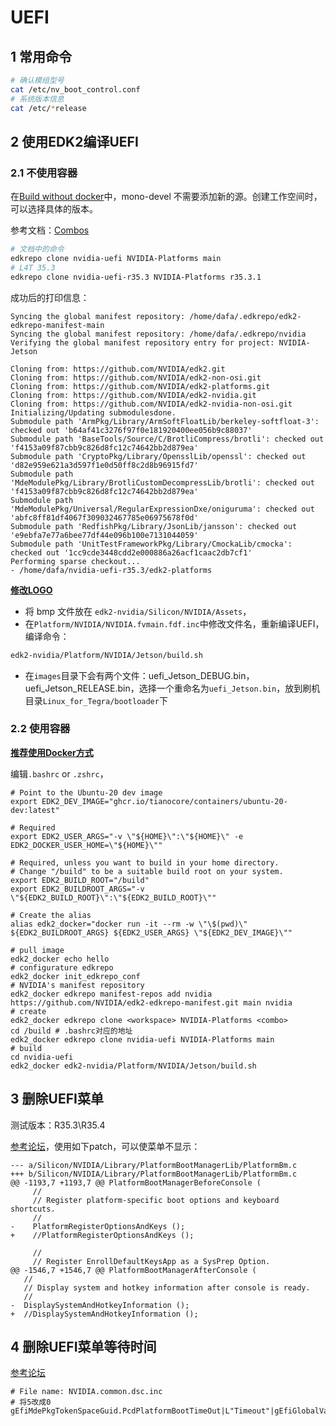 # UEFI

## 1 常用命令

```bash
# 确认模组型号
cat /etc/nv_boot_control.conf
# 系统版本信息
cat /etc/*release
```

## 2 使用EDK2编译UEFI

### 2.1 不使用容器

在[Build without docker](https://github.com/NVIDIA/edk2-nvidia/wiki/Build-without-docker)中，mono-devel 不需要添加新的源。创建工作空间时，可以选择具体的版本。

参考文档：[Combos](https://github.com/NVIDIA/edk2-nvidia/wiki/Combos)

```bash
# 文档中的命令
edkrepo clone nvidia-uefi NVIDIA-Platforms main
# L4T 35.3
edkrepo clone nvidia-uefi-r35.3 NVIDIA-Platforms r35.3.1
```

成功后的打印信息：

```shell
Syncing the global manifest repository: /home/dafa/.edkrepo/edk2-edkrepo-manifest-main
Syncing the global manifest repository: /home/dafa/.edkrepo/nvidia
Verifying the global manifest repository entry for project: NVIDIA-Jetson

Cloning from: https://github.com/NVIDIA/edk2.git
Cloning from: https://github.com/NVIDIA/edk2-non-osi.git
Cloning from: https://github.com/NVIDIA/edk2-platforms.git
Cloning from: https://github.com/NVIDIA/edk2-nvidia.git
Cloning from: https://github.com/NVIDIA/edk2-nvidia-non-osi.git
Initializing/Updating submodulesdone.
Submodule path 'ArmPkg/Library/ArmSoftFloatLib/berkeley-softfloat-3': checked out 'b64af41c3276f97f0e181920400ee056b9c88037'
Submodule path 'BaseTools/Source/C/BrotliCompress/brotli': checked out 'f4153a09f87cbb9c826d8fc12c74642bb2d879ea'
Submodule path 'CryptoPkg/Library/OpensslLib/openssl': checked out 'd82e959e621a3d597f1e0d50ff8c2d8b96915fd7'
Submodule path 'MdeModulePkg/Library/BrotliCustomDecompressLib/brotli': checked out 'f4153a09f87cbb9c826d8fc12c74642bb2d879ea'
Submodule path 'MdeModulePkg/Universal/RegularExpressionDxe/oniguruma': checked out 'abfc8ff81df4067f309032467785e06975678f0d'
Submodule path 'RedfishPkg/Library/JsonLib/jansson': checked out 'e9ebfa7e77a6bee77df44e096b100e7131044059'
Submodule path 'UnitTestFrameworkPkg/Library/CmockaLib/cmocka': checked out '1cc9cde3448cdd2e000886a26acf1caac2db7cf1'
Performing sparse checkout...
- /home/dafa/nvidia-uefi-r35.3/edk2-platforms
```

[**修改LOGO**](https://forums.developer.nvidia.com/t/customized-logo-for-xavier-nx/231993/8)

- 将 bmp 文件放在 `edk2-nvidia/Silicon/NVIDIA/Assets`，
- 在`Platform/NVIDIA/NVIDIA.fvmain.fdf.inc`中修改文件名，重新编译UEFI，编译命令：

```bash
edk2-nvidia/Platform/NVIDIA/Jetson/build.sh
```

- 在`images`目录下会有两个文件：uefi_Jetson_DEBUG.bin，uefi_Jetson_RELEASE.bin，选择一个重命名为`uefi_Jetson.bin`，放到刷机目录`Linux_for_Tegra/bootloader`下

### 2.2 使用容器

**[推荐使用Docker方式](https://github.com/NVIDIA/edk2-nvidia/wiki/Build-with-docker)**

编辑`.bashrc` or `.zshrc`，

```shell
# Point to the Ubuntu-20 dev image
export EDK2_DEV_IMAGE="ghcr.io/tianocore/containers/ubuntu-20-dev:latest"

# Required
export EDK2_USER_ARGS="-v \"${HOME}\":\"${HOME}\" -e EDK2_DOCKER_USER_HOME=\"${HOME}\""

# Required, unless you want to build in your home directory.
# Change "/build" to be a suitable build root on your system.
export EDK2_BUILD_ROOT="/build"
export EDK2_BUILDROOT_ARGS="-v \"${EDK2_BUILD_ROOT}\":\"${EDK2_BUILD_ROOT}\""

# Create the alias
alias edk2_docker="docker run -it --rm -w \"\$(pwd)\" ${EDK2_BUILDROOT_ARGS} ${EDK2_USER_ARGS} \"${EDK2_DEV_IMAGE}\""
```

```shell
# pull image
edk2_docker echo hello
# configurature edkrepo
edk2_docker init_edkrepo_conf
# NVIDIA's manifest repository
edk2_docker edkrepo manifest-repos add nvidia https://github.com/NVIDIA/edk2-edkrepo-manifest.git main nvidia
# create
edk2_docker edkrepo clone <workspace> NVIDIA-Platforms <combo>
cd /build # .bashrc对应的地址
edk2_docker edkrepo clone nvidia-uefi NVIDIA-Platforms main
# build
cd nvidia-uefi
edk2_docker edk2-nvidia/Platform/NVIDIA/Jetson/build.sh
```

## 3 删除UEFI菜单

测试版本：R35.3\R35.4

[参考论坛](https://forums.developer.nvidia.com/t/close-or-hide-uefi-menu/263382/3?u=fa1053)，使用如下patch，可以使菜单不显示：

```shell
--- a/Silicon/NVIDIA/Library/PlatformBootManagerLib/PlatformBm.c
+++ b/Silicon/NVIDIA/Library/PlatformBootManagerLib/PlatformBm.c
@@ -1193,7 +1193,7 @@ PlatformBootManagerBeforeConsole (
     //
     // Register platform-specific boot options and keyboard shortcuts.
     //
-    PlatformRegisterOptionsAndKeys ();
+    //PlatformRegisterOptionsAndKeys ();

     //
     // Register EnrollDefaultKeysApp as a SysPrep Option.
@@ -1546,7 +1546,7 @@ PlatformBootManagerAfterConsole (
   //
   // Display system and hotkey information after console is ready.
   //
-  DisplaySystemAndHotkeyInformation ();
+  //DisplaySystemAndHotkeyInformation ();
```

## 4 删除UEFI菜单等待时间
[参考论坛](https://forums.developer.nvidia.com/t/jetson-agx-orin-faq/237459#q-there-is-a-wait-in-uefi-stage-how-to-disable-it-to-accelerate-system-booting-10)
```shell
# File name: NVIDIA.common.dsc.inc
# 将5改成0
gEfiMdePkgTokenSpaceGuid.PcdPlatformBootTimeOut|L"Timeout"|gEfiGlobalVariableGuid|0x0|5
```


